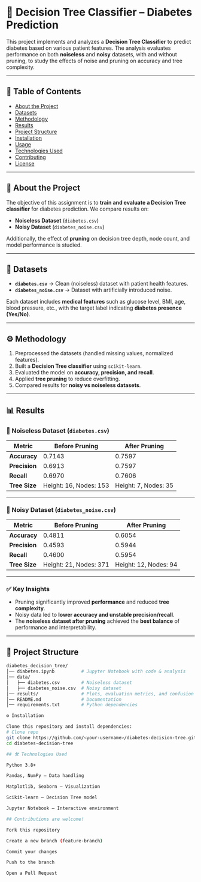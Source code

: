 # 🌳 Decision Tree Classifier – Diabetes Prediction

This project implements and analyzes a **Decision Tree Classifier** to predict diabetes based on various patient features. The analysis evaluates performance on both **noiseless** and **noisy** datasets, with and without pruning, to study the effects of noise and pruning on accuracy and tree complexity.

---

## 📑 Table of Contents
- [About the Project](#-about-the-project)
- [Datasets](#-datasets)
- [Methodology](#-methodology)
- [Results](#-results)
- [Project Structure](#-project-structure)
- [Installation](#-installation)
- [Usage](#-usage)
- [Technologies Used](#-technologies-used)
- [Contributing](#-contributing)
- [License](#-license)

---

## 📖 About the Project
The objective of this assignment is to **train and evaluate a Decision Tree classifier** for diabetes prediction. We compare results on:
- **Noiseless Dataset** (`diabetes.csv`)
- **Noisy Dataset** (`diabetes_noise.csv`)

Additionally, the effect of **pruning** on decision tree depth, node count, and model performance is studied.

---

## 📂 Datasets
- **`diabetes.csv`** → Clean (noiseless) dataset with patient health features.  
- **`diabetes_noise.csv`** → Dataset with artificially introduced noise.  

Each dataset includes **medical features** such as glucose level, BMI, age, blood pressure, etc., with the target label indicating **diabetes presence (Yes/No)**.

---

## ⚙️ Methodology
1. Preprocessed the datasets (handled missing values, normalized features).  
2. Built a **Decision Tree classifier** using `scikit-learn`.  
3. Evaluated the model on **accuracy, precision, and recall**.  
4. Applied **tree pruning** to reduce overfitting.  
5. Compared results for **noisy vs noiseless datasets**.  

---

## 📊 Results

### 📌 Noiseless Dataset (`diabetes.csv`)
| Metric       | Before Pruning | After Pruning |
|--------------|----------------|---------------|
| **Accuracy** | 0.7143         | 0.7597        |
| **Precision**| 0.6913         | 0.7597        |
| **Recall**   | 0.6970         | 0.7606        |
| **Tree Size**| Height: 16, Nodes: 153 | Height: 7, Nodes: 35 |

---

### 📌 Noisy Dataset (`diabetes_noise.csv`)
| Metric       | Before Pruning | After Pruning |
|--------------|----------------|---------------|
| **Accuracy** | 0.4811         | 0.6054        |
| **Precision**| 0.4593         | 0.5944        |
| **Recall**   | 0.4600         | 0.5954        |
| **Tree Size**| Height: 21, Nodes: 371 | Height: 12, Nodes: 94 |

---

### ✅ Key Insights
- Pruning significantly improved **performance** and reduced **tree complexity**.  
- Noisy data led to **lower accuracy and unstable precision/recall**.  
- The **noiseless dataset after pruning** achieved the **best balance** of performance and interpretability.  

---

## 📁 Project Structure
```bash
diabetes_decision_tree/
│── diabetes.ipynb          # Jupyter Notebook with code & analysis
│── data/
│   ├── diabetes.csv        # Noiseless dataset
│   ├── diabetes_noise.csv  # Noisy dataset
│── results/                # Plots, evaluation metrics, and confusion matrices
│── README.md               # Documentation
│── requirements.txt        # Python dependencies

⚙️ Installation

Clone this repository and install dependencies:
# Clone repo
git clone https://github.com/<your-username>/diabetes-decision-tree.git
cd diabetes-decision-tree

## 🛠 Technologies Used

Python 3.8+

Pandas, NumPy – Data handling

Matplotlib, Seaborn – Visualization

Scikit-learn – Decision Tree model

Jupyter Notebook – Interactive environment

## Contributions are welcome!

Fork this repository

Create a new branch (feature-branch)

Commit your changes

Push to the branch

Open a Pull Request


